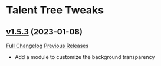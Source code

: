 # Talent Tree Tweaks

## [v1.5.3](https://github.com/Numynum/TalentTreeTweaks/tree/v1.5.3) (2023-01-08)
[Full Changelog](https://github.com/Numynum/TalentTreeTweaks/compare/v1.5.2...v1.5.3) [Previous Releases](https://github.com/Numynum/TalentTreeTweaks/releases)

- Add a module to customize the background transparency  
